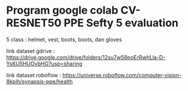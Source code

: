 # Program google colab CV-RESNET50 PPE Sefty 5 evaluation
5 class : helmet, vest, boots, boots, dan gloves 

link dataset gdrive  : https://drive.google.com/drive/folders/12su7w58poErRwhLla-D-YsKU5HUOvbHG?usp=sharing

link dataset roboflow : https://universe.roboflow.com/computer-vision-8kpih/synapsis-ppe/health
